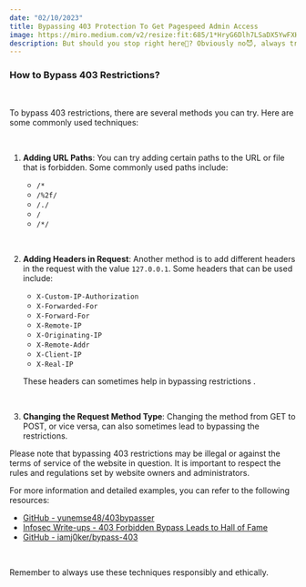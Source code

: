 ```yaml
---
date: "02/10/2023"
title: Bypassing 403 Protection To Get Pagespeed Admin Access
image: https://miro.medium.com/v2/resize:fit:685/1*HryG6Dlh7LSaDX5YwFXHDA.png
description: But should you stop right here🤔? Obviously no😈, always try to break into these restrictions to get sensitive data or access to restricted resource.
---
```


### How to Bypass 403 Restrictions?

&nbsp;

To bypass 403 restrictions, there are several methods you can try. Here are some commonly used techniques:

&nbsp;

1. **Adding URL Paths**: You can try adding certain paths to the URL or file that is forbidden. Some commonly used paths include:

   - `/*`
   - `/%2f/`
   - `/./`
   - `/`
   - `/*/`

&nbsp;

2. **Adding Headers in Request**: Another method is to add different headers in the request with the value `127.0.0.1`. Some headers that can be used include:

   - `X-Custom-IP-Authorization`
   - `X-Forwarded-For`
   - `X-Forward-For`
   - `X-Remote-IP`
   - `X-Originating-IP`
   - `X-Remote-Addr`
   - `X-Client-IP`
   - `X-Real-IP`

   These headers can sometimes help in bypassing restrictions .

&nbsp;

3. **Changing the Request Method Type**: Changing the method from GET to POST, or vice versa, can also sometimes lead to bypassing the restrictions.

Please note that bypassing 403 restrictions may be illegal or against the terms of service of the website in question. It is important to respect the rules and regulations set by website owners and administrators.

For more information and detailed examples, you can refer to the following resources:

- [GitHub - yunemse48/403bypasser](https://github.com/yunemse48/403bypasser)
- [Infosec Write-ups - 403 Forbidden Bypass Leads to Hall of Fame](https://infosecwriteups.com/403-forbidden-bypass-leads-to-hall-of-fame-ff61ccd0a71e)
- [GitHub - iamj0ker/bypass-403](https://github.com/iamj0ker/bypass-403)

&nbsp;

Remember to always use these techniques responsibly and ethically.
